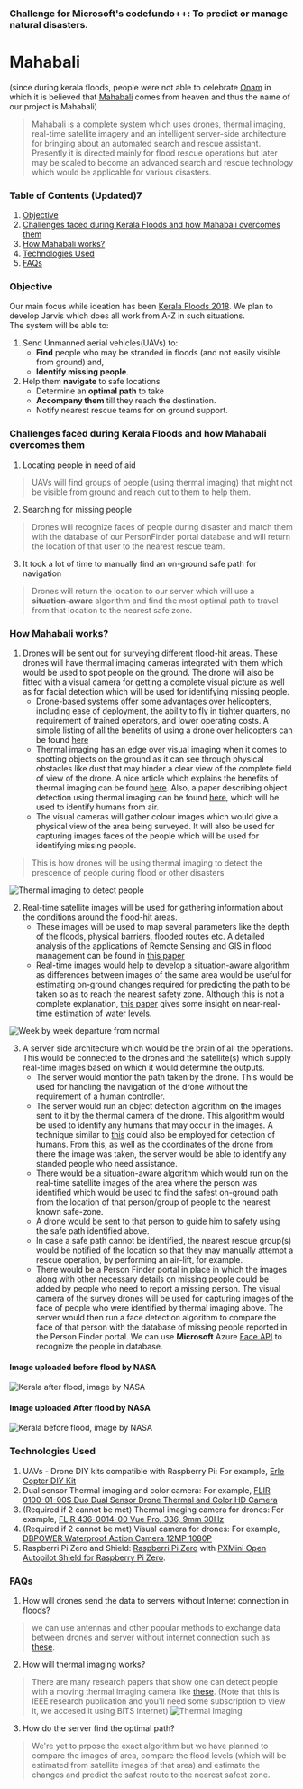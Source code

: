 ### Challenge for Microsoft's codefundo++: To predict or manage natural disasters.

# Mahabali
(since during kerala floods, people were not able to celebrate [Onam](https://en.wikipedia.org/wiki/Onam) in which it is believed that [Mahabali](https://en.wikipedia.org/wiki/Onam#Mahabali_legend) comes from heaven and thus the name of our project is Mahabali)
> Mahabali is a complete system which uses drones, thermal imaging, real-time satellite imagery and an intelligent server-side architecture for bringing about an automated search and rescue assistant. Presently it is directed mainly for flood rescue operations but later may be scaled to become an advanced search and rescue technology which would be applicable for various disasters.

### Table of Contents (Updated)7
1. [Objective](https://github.com/lavishsaluja/codefundo#objective)
2. [Challenges faced during Kerala Floods and how Mahabali overcomes them](https://github.com/lavishsaluja/codefundo#challenges-faced-during-kerala-floods-and-how-mahabali-overcomes-them)
3. [How Mahabali works?](https://github.com/lavishsaluja/codefundo#how-mahabali-works)
4. [Technologies Used](https://github.com/lavishsaluja/codefundo#technologies-used)
5. [FAQs](https://github.com/lavishsaluja/codefundo#faqs)

### Objective
Our main focus while ideation has been [Kerala Floods 2018](https://en.wikipedia.org/wiki/2018_Kerala_floods).
We plan to develop Jarvis which does all work from A-Z in such situations.\
The system will be able to:

1. Send Unmanned aerial vehicles(UAVs) to:
	- **Find** people who may be stranded in floods (and not easily visible from ground) and,
	- **Identify missing people**.
2. Help them **navigate** to safe locations
	- Determine an **optimal path** to take
	- **Accompany them** till they reach the destination.
	- Notify nearest rescue teams for on ground support.

### Challenges faced during Kerala Floods and how Mahabali overcomes them
1. Locating people in need of aid
> UAVs will find groups of people (using thermal imaging) that might not be visible from ground and reach out to them to help them.

2. Searching for missing people
> Drones will recognize faces of people during disaster and match them with the database of our PersonFinder portal database and will return the location of that user to the nearest rescue team.

3. It took a lot of time to manually find an on-ground safe path for navigation
> Drones will return the location to our server which will use a **situation-aware** algorithm and find the most optimal path to travel from that location to the nearest safe zone.

### How Mahabali works?

1. Drones will be sent out for surveying different flood-hit areas. These drones will have thermal imaging cameras integrated with them which would be used to spot people on the ground. The drone will also be fitted with a visual camera for getting a complete visual picture as well as for facial detection which will be used for identifying missing people. 
	- Drone-based systems offer some advantages over helicopters, including ease of deployment,  the ability to fly in tighter quarters, no requirement of trained operators, and lower operating costs. A simple listing of all the benefits of using a drone over helicopters can be found [here](http://www.ta-survey.nl/page.php?id=313&lang=EN)
	- Thermal imaging has an edge over visual imaging when it comes to spotting objects on the ground as it can see through physical obstacles like dust that may hinder a clear view of the complete field of view of the drone. A nice article which explains the benefits of thermal imaging can be found [here](https://www.photonics.com/Articles/Thermal_Camera-Equipped_UAVs_Spot_Hard-to-Find/a63435). Also, a paper describing object detection using thermal imaging can be found [here](http://ijesc.org/upload/66a2285a62996f25fd654b0ca39cd92a.Object%20Identification%20using%20Thermal%20Image%20Processing.pdf), which will be used to identify humans from air.
	- The visual cameras will gather colour images which would give a physical view of the area being surveyed. It will also be used for capturing images faces of the people which will be used for identifying missing people.

> This is how drones will be using thermal imaging to detect the prescence of people during flood or other disasters

![Thermal imaging to detect people](https://github.com/lavishsaluja/codefundo/blob/master/Thermal-1.png)

2. Real-time satellite images will be used for gathering information about the conditions around the flood-hit areas. 
	- These images will be used to map several parameters like the depth of the floods, physical barriers, flooded routes etc. A detailed analysis of the applications of Remote Sensing and GIS in flood management can be found in [this paper](https://www.researchgate.net/publication/230660751_Remote_sensing_and_GIS_Applications_in_Flood_Management)
	- Real-time images would help to develop a situation-aware algorithm as differences between images of the same area would be useful for estimating on-ground changes required for predicting the path to be taken so as to reach the nearest safety zone. Although this is not a complete explanation, [this paper](https://www.sciencedirect.com/science/article/pii/S0022169415001031) gives some insight on near-real-time estimation of water levels.

![Week by week departure from normal](https://github.com/lavishsaluja/codefundo/blob/master/RainfallKerala.png)

3. A server side architecture which would be the brain of all the operations. This would be connected to the drones and the satellite(s) which supply real-time images based on which it would determine the outputs.
	- The server would montior the path taken by the drone. This would be used for handling the navigation of the drone without the requirement of a human controller.
	- The server would run an object detection algorithm on the images sent to it by the thermal camera of the drone. This algorithm would be used to identify any humans that may occur in the images. A technique similar to [this](https://medium.com/nanonets/how-we-flew-a-drone-to-monitor-construction-projects-in-africa-using-deep-learning-b792f5c9c471) could also be employed for detection of humans. From this, as well as the coordinates of the drone from there the image was taken, the server would be able to identify any standed people who need assistance.
	- There would be a situation-aware algorithm which would run on the real-time satellite images of the area where the person was identified which would be used to find the safest on-ground path from the location of that person/group of people to the nearest known safe-zone.
	- A drone would be sent to that person to guide him to safety using the safe path identified above.
	- In case a safe path cannot be identified, the nearest rescue group(s) would be notified of the location so that they may manually attempt a rescue operation, by performing an air-lift, for example.
	- There would be a Person Finder portal in place in which the images along with other necessary details on missing people could be added by people who need to report a missing person. The visual camera of the survey drones will be used for capturing images of the face of people who were identified by thermal imaging above. The server would then run a face detection algorithm to compare the face of that person with the database of missing people reported in the Person Finder portal. We can use **Microsoft** Azure [Face API](https://azure.microsoft.com/en-us/services/cognitive-services/face/) to recognize the people in database.

#### Image uploaded before flood by NASA
![Kerala after flood, image by NASA](https://github.com/lavishsaluja/codefundo/blob/master/KeralaBeforeFlood.jpg)

#### Image uploaded After flood by NASA
![Kerala before flood, image by NASA](https://github.com/lavishsaluja/codefundo/blob/master/KeralaAfterFlood.jpg)

### Technologies Used
1. UAVs - Drone DIY kits compatible with Raspberry Pi: For example, [Erle Copter DIY Kit](https://erlerobotics.com/blog/product/erle-copter-diy-kit/[https://erlerobotics.com/blog/product/erle-copter-diy-kit/)
2. Dual sensor Thermal imaging and color camera: For example, [FLIR 0100-01-00S Duo Dual Sensor Drone Thermal and Color HD Camera](https://www.amazon.com/Remote-Control-Systems-Flir436-0100-01-00S-Cameras/dp/B01MU9RLXO/ref=as_li_ss_tl?linkCode=sl1&slotNum=1&linkId=85a45a82c82e65b63e85e1072c2bd76a&keywords=flir+duo+drone+camera&imprToken=JB4sAnDCJ3zlzNqxR9gJNA&tag=dglobe_guide-20&ie=UTF8&qid=1498214485&sr=8-1)
3. (Required if 2 cannot be met) Thermal imaging camera for drones: For example, [FLIR 436-0014-00 Vue Pro, 336, 9mm 30Hz](https://www.amazon.com/Flir-436-0014-00-Vue-30Hz-Black/dp/B01BFMFPLU)
4. (Required if 2 cannot be met) Visual camera for drones: For example, [DBPOWER Waterproof Action Camera 12MP 1080P](https://www.amazon.in/DBPOWER-Waterproof-Action-Batteries-Accessories/dp/B00JFMT1RM)
5. Raspberri Pi Zero and Shield: [Raspberri Pi Zero](https://www.raspberrypi.org/products/raspberry-pi-zero/) with [PXMini Open Autopilot Shield for Raspberry Pi Zero](https://erlerobotics.com/blog/pxfmini-open-autopilot-shield-for-raspberry-pi-zero/). 


### FAQs
1. How will drones send the data to servers without Internet connection in floods?
> we can use antennas and other popular methods to exchange data between drones and server without internet connection such as [these](https://support.dronedeploy.com/v1/docs/flying-offline).

2. How will thermal imaging works?
> There are many research papers that show one can detect people with a moving thermal imaging camera like [these](https://ieeexplore.ieee.org/document/6909985). (Note that this is IEEE research publication and you'll need some subscription to view it, we accesed it using BITS internet)
![Thermal Imaging](https://github.com/lavishsaluja/codefundo/blob/master/Thermal-4.gif)

3. How do the server find the optimal path?
> We're yet to prpose the exact algorithm but we have planned to compare the images of area, compare the flood levels (which will be estimated from satellite images of that area) and estimate the changes and predict the safest route to the nearest safest zone.

